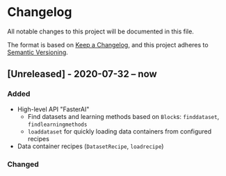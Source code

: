 # Changelog
All notable changes to this project will be documented in this file.

The format is based on [Keep a Changelog](https://keepachangelog.com/en/1.0.0/),
and this project adheres to [Semantic Versioning](https://semver.org/spec/v2.0.0.html).

## [Unreleased] - 2020-07-32 – now

### Added
- High-level API "FasterAI"
    - Find datasets and learning methods based on `Block`s: `finddataset`, `findlearningmethods`
    - `loaddataset` for quickly loading data containers from configured recipes
- Data container recipes (`DatasetRecipe`, `loadrecipe`)

### Changed